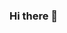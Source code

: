 ### Hi there 👋

<!--
**oya254/oya254** is a ✨ _special_ ✨ repository because its `README.md` (this file) appears on your GitHub profile.

Here are some ideas to get you started:

- 🔭 I’m currently working on ...  aa
- 🌱 I’m currently learning ...    aa
- 👯 I’m looking to collaborate on ...aa
- 🤔 I’m looking for help with ...  aa
- 💬 Ask me about ...aa
- 📫 How to reach me: ...aa
- 😄 Pronouns: ...aa
- ⚡ Fun fact: ...aa
-->
